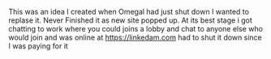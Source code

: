 This was an idea I created when Omegal had just shut down I wanted to replase it. 
Never Finished it as new site popped up.
At its best stage i got chatting to work where you could joins a lobby and chat to anyone else who would join and was online at https://linkedam.com
had to shut it down since I was paying for it
